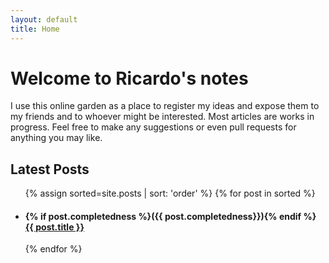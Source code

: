 ```yaml
---
layout: default
title: Home
---
```


# Welcome to Ricardo's notes #

I use this online garden as a place to register my ideas and expose them to my friends and to whoever might be interested. Most articles are works in progress. Feel free to make any suggestions or even pull requests for anything you may like.

<h2>Latest Posts</h2>

<ul>
 {% assign sorted=site.posts | sort: 'order' %}
  {% for post in sorted %}
    <li>
      <h4>{% if post.completedness %}({{ post.completedness}}){% endif %} <a href="{{ post.url }}">{{ post.title }}</a></h4> 
      <!-- {{ post.excerpt }} -->
    </li>
  {% endfor %}
</ul>
